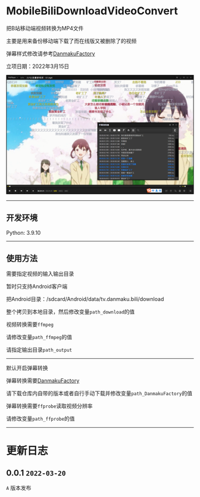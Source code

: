 # MobileBiliDownloadVideoConvert

把B站移动端视频转换为MP4文件

主要是用来备份移动端下载了而在线版又被删除了的视频

弹幕样式修改请参考[DanmakuFactory](https://github.com/hihkm/DanmakuFactory)

立项日期：2022年3月15日

![效果](./Snipaste_2022-03-20_16-17-31.png)

---

## 开发环境

Python: 3.9.10

---

## 使用方法

需要指定视频的输入输出目录

暂时只支持Android客户端

把Android目录：/sdcard/Android/data/tv.danmaku.bili/download

整个拷贝到本地目录，然后修改变量`path_download`的值

视频转换需要`ffmpeg`

请修改变量`path_ffmpeg`的值

请指定输出目录`path_output`

---

默认开启弹幕转换

弹幕转换需要[DanmakuFactory](https://github.com/hihkm/DanmakuFactory)

请下载仓库内自带的版本或者自行手动下载并修改变量`path_DanmakuFactory`的值

弹幕转换需要`ffprobe`读取视频分辨率

请修改变量`path_ffprobe`的值

---

# 更新日志

## 0.0.1 `2022-03-20`

`A` 版本发布